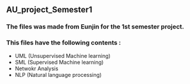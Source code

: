 ## AU_project_Semester1
### The files was made from Eunjin for the 1st semester project.

### This files have the following contents :

- UML (Unsupervised Machine learning)
- SML (Supervised Machine learning)
- Netwokr Analysis
- NLP (Natural language processing)

